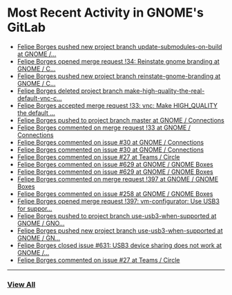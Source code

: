 # Most Recent Activity in GNOME's GitLab

<!-- BLOG-POST-LIST:START -->
- [Felipe Borges pushed new project branch update-submodules-on-build at GNOME /...](https://gitlab.gnome.org/GNOME/connections/-/commits/update-submodules-on-build)
- [Felipe Borges opened merge request !34: Reinstate gnome branding at GNOME / C...](https://gitlab.gnome.org/GNOME/connections/-/merge_requests/34)
- [Felipe Borges pushed new project branch reinstate-gnome-branding at GNOME / C...](https://gitlab.gnome.org/GNOME/connections/-/commits/reinstate-gnome-branding)
- [Felipe Borges deleted project branch make-high-quality-the-real-default-vnc-c...](https://gitlab.gnome.org/GNOME/connections/-/commits/make-high-quality-the-real-default-vnc-connection-bandwidth)
- [Felipe Borges accepted merge request !33: vnc: Make HIGH_QUALITY the default ...](https://gitlab.gnome.org/GNOME/connections/-/merge_requests/33)
- [Felipe Borges pushed to project branch master at GNOME / Connections](https://gitlab.gnome.org/GNOME/connections/-/commit/1396b4c5d7366bf0bf1984d7e4bbefe5333a3e6e)
- [Felipe Borges commented on merge request !33 at GNOME / Connections](https://gitlab.gnome.org/GNOME/connections/-/merge_requests/33#note_966386)
- [Felipe Borges commented on issue #30 at GNOME / Connections](https://gitlab.gnome.org/GNOME/connections/-/issues/30#note_966385)
- [Felipe Borges commented on issue #30 at GNOME / Connections](https://gitlab.gnome.org/GNOME/connections/-/issues/30#note_966367)
- [Felipe Borges commented on issue #27 at Teams / Circle](https://gitlab.gnome.org/Teams/Circle/-/issues/27#note_965709)
- [Felipe Borges commented on issue #629 at GNOME / GNOME Boxes](https://gitlab.gnome.org/GNOME/gnome-boxes/-/issues/629#note_965707)
- [Felipe Borges commented on issue #629 at GNOME / GNOME Boxes](https://gitlab.gnome.org/GNOME/gnome-boxes/-/issues/629#note_965705)
- [Felipe Borges commented on merge request !397 at GNOME / GNOME Boxes](https://gitlab.gnome.org/GNOME/gnome-boxes/-/merge_requests/397#note_965701)
- [Felipe Borges commented on issue #258 at GNOME / GNOME Boxes](https://gitlab.gnome.org/GNOME/gnome-boxes/-/issues/258#note_965697)
- [Felipe Borges opened merge request !397: vm-configurator: Use USB3 for suppor...](https://gitlab.gnome.org/GNOME/gnome-boxes/-/merge_requests/397)
- [Felipe Borges pushed to project branch use-usb3-when-supported at GNOME / GNO...](https://gitlab.gnome.org/GNOME/gnome-boxes/-/commit/7224c84881dd9dd742b8a70c95a18a1f7cdbe379)
- [Felipe Borges pushed new project branch use-usb3-when-supported at GNOME / GN...](https://gitlab.gnome.org/GNOME/gnome-boxes/-/commits/use-usb3-when-supported)
- [Felipe Borges closed issue #631: USB3 device sharing does not work at GNOME /...](https://gitlab.gnome.org/GNOME/gnome-boxes/-/issues/631)
- [Felipe Borges commented on issue #27 at Teams / Circle](https://gitlab.gnome.org/Teams/Circle/-/issues/27#note_965676)
<!-- BLOG-POST-LIST:END -->

___

### [View All](https://gitlab.gnome.org/users/felipeborges/activity)
